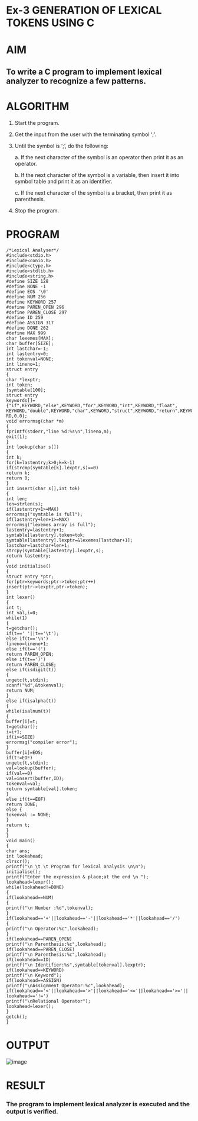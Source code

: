 # Ex-3 GENERATION OF LEXICAL TOKENS USING C
# AIM
## To write a C program to implement lexical analyzer to recognize a few patterns.
# ALGORITHM
1)	Start the program.
2)	Get the input from the user with the terminating symbol ‘;’.
3)	Until the symbol is ‘;’, do the following:
   
    a.	If the next character of the symbol is an operator then print it as an operator.
  	
    b.	If the next character of the symbol is a variable, then insert it into symbol table and print it as an identifier.
  	
    c.	If the next character of the symbol is a bracket, then print it as parenthesis.
  	
5)	Stop the program.
# PROGRAM
```
/*Lexical Analyser*/
#include<stdio.h>
#include<conio.h>
#include<ctype.h>
#include<stdlib.h>
#include<string.h>
#define SIZE 128
#define NONE -1
#define EOS '\0'
#define NUM 256
#define KEYWORD 257
#define PAREN_OPEN 296
#define PAREN_CLOSE 297
#define ID 259
#define ASSIGN 317
#define DONE 262
#define MAX 999
char lexemes[MAX];
char buffer[SIZE];
int lastchar=-1;
int lastentry=0;
int tokenval=NONE;
int lineno=1;
struct entry
{
char *lexptr;
int token;
}symtable[100];
struct entry
keywords[]={"if",KEYWORD,"else",KEYWORD,"for",KEYWORD,"int",KEYWORD,"float",
KEYWORD,"double",KEYWORD,"char",KEYWORD,"struct",KEYWORD,"return",KEYWO
RD,0,0};
void errormsg(char *m)
{
fprintf(stderr,"line %d:%s\n",lineno,m);
exit(1);
}
int lookup(char s[])
{
int k;
for(k=lastentry;k>0;k=k-1)
if(strcmp(symtable[k].lexptr,s)==0)
return k;
return 0;
}
int insert(char s[],int tok)
{
int len;
len=strlen(s);
if(lastentry+1>=MAX)
errormsg("symtable is full");
if(lastentry+len+1>=MAX)
errormsg("lexemes array is full");
lastentry=lastentry+1;
symtable[lastentry].token=tok;
symtable[lastentry].lexptr=&lexemes[lastchar+1];
lastchar=lastchar+len+1;
strcpy(symtable[lastentry].lexptr,s);
return lastentry;
}
void initialise()
{
struct entry *ptr;
for(ptr=keywords;ptr->token;ptr++)
insert(ptr->lexptr,ptr->token);
}
int lexer()
{
int t;
int val,i=0;
while(1)
{
t=getchar();
if(t==' '||t=='\t');
else if(t=='\n')
lineno=lineno+1;
else if(t=='(')
return PAREN_OPEN;
else if(t==')')
return PAREN_CLOSE;
else if(isdigit(t))
{
ungetc(t,stdin);
scanf("%d",&tokenval);
return NUM;
}
else if(isalpha(t))
{
while(isalnum(t))
{
buffer[i]=t;
t=getchar();
i=i+1;
if(i>=SIZE)
errormsg("compiler error");
}
buffer[i]=EOS;
if(t!=EOF)
ungetc(t,stdin);
val=lookup(buffer);
if(val==0)
val=insert(buffer,ID);
tokenval=val;
return symtable[val].token;
}
else if(t==EOF)
return DONE;
else {
tokenval := NONE;
}
return t;
}
}
void main()
{
char ans;
int lookahead;
clrscr();
printf("\n \t \t Program for lexical analysis \n\n");
initialise();
printf("Enter the expression & place;at the end \n ");
lookahead=lexer();
while(lookahead!=DONE)
{
if(lookahead==NUM)
{
printf("\n Number :%d",tokenval);
}
if(lookahead=='+'||lookahead=='-'||lookahead=='*'||lookahead=='/')
{
printf("\n Operator:%c",lookahead);
}
if(lookahead==PAREN_OPEN)
printf("\n Parenthesis:%c",lookahead);
if(lookahead==PAREN_CLOSE)
printf("\n Parenthesis:%c",lookahead);
if(lookahead==ID)
printf("\n Identifier:%s",symtable[tokenval].lexptr);
if(lookahead==KEYWORD)
printf("\n Keyword");
if(lookahead==ASSIGN)
printf("\nAssignment Operator:%c",lookahead);
if(lookahead=='<'||lookahead=='>'||lookahead=='<='||lookahead=='>='||
lookahead=='!=')
printf("\nRelational Operator");
lookahead=lexer();
}
getch();
}
```
# OUTPUT
![image](https://github.com/aryabaisakhiya/Ex-3-GENERATION-OF-LEXICAL-TOKENS-/assets/119393645/c11e38c4-644c-4b57-a5f2-cbdd36f8181e)

# RESULT
### The program to implement lexical analyzer is executed and the output is verified.
